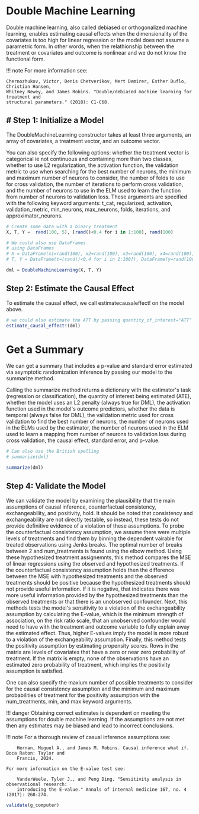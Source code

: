 # Double Machine Learning
Double machine learning, also called debiased or orthogonalized machine learning, enables
estimating causal effects when the dimensionality of the covariates is too high for linear 
regression or the model does not assume a parametric form. In other words, when the 
relathionship between the treatment or covariates and outcome is nonlinear and we do not 
know the functional form. 

!!! note
    For more information see:

    Chernozhukov, Victor, Denis Chetverikov, Mert Demirer, Esther Duflo, Christian Hansen, 
    Whitney Newey, and James Robins. "Double/debiased machine learning for treatment and 
    structural parameters." (2018): C1-C68.


## # Step 1: Initialize a Model
The DoubleMachineLearning constructor takes at least three arguments, an array of 
covariates, a treatment vector, and an outcome vector. 

You can also specify the following options: whether the treatment vector is categorical ie 
not continuous and containing more than two classes, whether to use L2 regularization, the 
activation function, the validation metric to use when searching for the best number of 
neurons, the minimum and maximum number of neurons to consider, the number of folds to use 
for cross validation, the number of iterations to perform cross validation, and the number 
of neurons to use in the ELM used to learn the function from number of neurons to validation 
loss. These arguments are specified with the following keyword arguments: t\_cat, 
regularized, activation, validation\_metric, min\_neurons, max\_neurons, folds, iterations, 
and approximator\_neurons.
```julia
# Create some data with a binary treatment
X, T, Y =  rand(100, 5), [rand()<0.4 for i in 1:100], rand(100)

# We could also use DataFrames
# using DataFrames
# X = DataFrame(x1=rand(100), x2=rand(100), x3=rand(100), x4=rand(100), x5=rand(100))
# T, Y = DataFrame(t=[rand()<0.4 for i in 1:100]), DataFrame(y=rand(100))

dml = DoubleMachineLearning(X, T, Y)
```

## Step 2: Estimate the Causal Effect
To estimate the causal effect, we call estimatecausaleffect! on the model above.
```julia
# we could also estimate the ATT by passing quantity_of_interest="ATT"
estimate_causal_effect!(dml)
```

# Get a Summary
We can get a summary that includes a p-value and standard error estimated via asymptotic 
randomization inference by passing our model to the summarize method.

Calling the summarize method returns a dictionary with the estimator's task (regression or 
classification), the quantity of interest being estimated (ATE), whether the model uses an 
L2 penalty (always true for DML), the activation function used in the model's outcome 
predictors, whether the data is temporal (always false for DML), the validation metric used 
for cross validation to find the best number of neurons, the number of neurons used in the 
ELMs used by the estimator, the number of neurons used in the ELM used to learn a mapping 
from number of neurons to validation loss during cross validation, the causal effect, 
standard error, and p-value.
```julia
# Can also use the British spelling
# summarise(dml)

summarize(dml)
```

## Step 4: Validate the Model
We can validate the model by examining the plausibility that the main assumptions of causal 
inference, counterfactual consistency, exchangeability, and positivity, hold. It should be 
noted that consistency and exchangeability are not directly testable, so instead, these 
tests do not provide definitive evidence of a violation of these assumptions. To probe the 
counterfactual consistency assumption, we assume there were multiple levels of treatments 
and find them by binning the dependent vairable for treated observations using Jenks breaks. 
The optimal number of breaks between 2 and num_treatments is found using the elbow method. 
Using these hypothesized treatment assignemnts, this method compares the MSE of linear 
regressions using the observed and hypothesized treatments. If the counterfactual 
consistency assumption holds then the difference between the MSE with hypothesized 
treatments and the observed treatments should be positive because the hypothesized 
treatments should not provide useful information. If it is negative, that indicates there 
was more useful information provided by the hypothesized treatments than the observed 
treatments or that there is an unobserved confounder. Next, this methods tests the model's 
sensitivity to a violation of the exchangeability assumption by calculating the E-value, 
which is the minimum strength of association, on the risk ratio scale, that an unobserved 
confounder would need to have with the treatment and outcome variable to fully explain away 
the estimated effect. Thus, higher E-values imply the model is more robust to a violation of 
the exchangeability assumption. Finally, this method tests the positivity assumption by 
estimating propensity scores. Rows in the matrix are levels of covariates that have a zero 
or near zero probability of treatment. If the matrix is empty, none of the observations have 
an estimated zero probability of treatment, which implies the positivity assumption is 
satisfied.

One can also specify the maxium number of possible treatments to consider for the causal 
consistency assumption and the minimum and maximum probabilities of treatment for the 
positivity assumption with the num\_treatments, min, and max keyword arguments.

!!! danger
    Obtaining correct estimates is dependent on meeting the assumptions for double machine 
    learning. If the assumptions are not met then any estimates may be biased and lead to 
    incorrect conclusions.

!!! note
    For a thorough review of casual inference assumptions see:

        Hernan, Miguel A., and James M. Robins. Causal inference what if. Boca Raton: Taylor and 
        Francis, 2024. 

    For more information on the E-value test see:
  
        VanderWeele, Tyler J., and Peng Ding. "Sensitivity analysis in observational research: 
        introducing the E-value." Annals of internal medicine 167, no. 4 (2017): 268-274.


```julia
validate(g_computer)
```